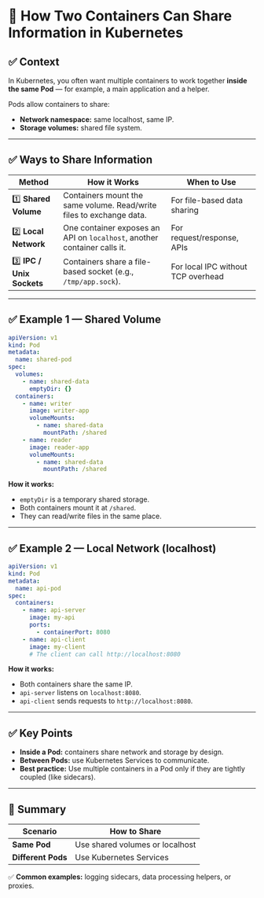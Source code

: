 
# 📌 How Two Containers Can Share Information in Kubernetes

## ✅ Context

In Kubernetes, you often want multiple containers to work together **inside the same Pod** — for example, a main application and a helper.

Pods allow containers to share:
- **Network namespace:** same localhost, same IP.
- **Storage volumes:** shared file system.

---

## ✅ Ways to Share Information

| Method | How it Works | When to Use |
| ------ | ------------- | ------------ |
| 1️⃣ **Shared Volume** | Containers mount the same volume. Read/write files to exchange data. | For file-based data sharing |
| 2️⃣ **Local Network** | One container exposes an API on `localhost`, another container calls it. | For request/response, APIs |
| 3️⃣ **IPC / Unix Sockets** | Containers share a file-based socket (e.g., `/tmp/app.sock`). | For local IPC without TCP overhead |

---

## ✅ Example 1 — Shared Volume

```yaml
apiVersion: v1
kind: Pod
metadata:
  name: shared-pod
spec:
  volumes:
    - name: shared-data
      emptyDir: {}
  containers:
    - name: writer
      image: writer-app
      volumeMounts:
        - name: shared-data
          mountPath: /shared
    - name: reader
      image: reader-app
      volumeMounts:
        - name: shared-data
          mountPath: /shared
```

**How it works:**
- `emptyDir` is a temporary shared storage.
- Both containers mount it at `/shared`.
- They can read/write files in the same place.

---

## ✅ Example 2 — Local Network (localhost)

```yaml
apiVersion: v1
kind: Pod
metadata:
  name: api-pod
spec:
  containers:
    - name: api-server
      image: my-api
      ports:
        - containerPort: 8080
    - name: api-client
      image: my-client
      # The client can call http://localhost:8080
```

**How it works:**
- Both containers share the same IP.
- `api-server` listens on `localhost:8080`.
- `api-client` sends requests to `http://localhost:8080`.

---

## ✅ Key Points

- **Inside a Pod:** containers share network and storage by design.
- **Between Pods:** use Kubernetes Services to communicate.
- **Best practice:** Use multiple containers in a Pod only if they are tightly coupled (like sidecars).

---

## 🚀 Summary

| Scenario | How to Share |
| -------- | -------------- |
| **Same Pod** | Use shared volumes or localhost |
| **Different Pods** | Use Kubernetes Services |

✅ **Common examples:** logging sidecars, data processing helpers, or proxies.
